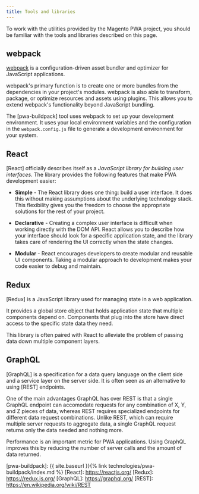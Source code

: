 ```yaml
---
title: Tools and libraries
---
```


To work with the utilities provided by the Magento PWA project, you should be familiar with the tools and libraries described on this page.

## webpack

[webpack] is a configuration-driven asset bundler and optimizer for JavaScript applications.

webpack's primary function is to create one or more bundles from the dependencies in your project's modules.
webpack is also able to transform, package, or optimize resources and assets using plugins.
This allows you to extend webpack's functionality beyond JavaScript bundling.

The [pwa-buildpack] tool uses webpack to set up your development environment.
It uses your local environment variables and the configuration in the `webpack.config.js` file to generate a development environment for your system.

## React

[React] officially describes itself as a *JavaScript library for building user interfaces*. 
The library provides the following features that make PWA development easier:

* **Simple** - The React library does one thing: build a user interface.
  It does this without making assumptions about the underlying technology stack.
  This flexibility gives you the freedom to choose the appropriate solutions for the rest of your project.

* **Declarative** - Creating a complex user interface is difficult when working directly with the DOM API.
  React allows you to describe how your interface should look for a specific application state, and
  the library takes care of rendering the UI correctly when the state changes.

* **Modular** - React encourages developers to create modular and reusable UI components.
 Taking a modular approach to development makes your code easier to debug and maintain.

## Redux

[Redux] is a JavaScript library used for managing state in a web application. 

It provides a global store object that holds application state that multiple components depend on.
Components that plug into the store have direct access to the specific state data they need.

This library is often paired with React to alleviate the problem of passing data down multiple component layers.

## GraphQL

[GraphQL] is a specification for a data query language on the client side and a service layer on the server side.
It is often seen as an alternative to using [REST] endpoints.

One of the main advantages GraphQL has over REST is that a single GraphQL endpoint can accomodate requests for any combination of X, Y, and Z pieces of data,
whereas REST requires specialized endpoints for different data request combinations. 
Unlike REST, which can require multiple server requests to aggregate data, 
a single GraphQL request returns only the data needed and nothing more.

Performance is an important metric for PWA applications.
Using GraphQL improves this by reducing the number of server calls and the amount of data returned.


[webpack]: https://webpack.js.org/
[pwa-buildpack]: {{ site.baseurl }}{% link technologies/pwa-buildpack/index.md %}
[React]: https://reactjs.org/
[Redux]: https://redux.js.org/
[GraphQL]: https://graphql.org/
[REST]: https://en.wikipedia.org/wiki/REST